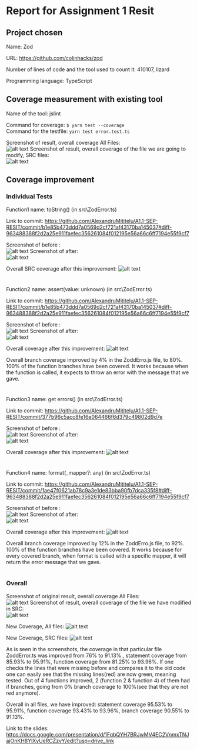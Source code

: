 # Report for Assignment 1 Resit

## Project chosen

Name: Zod

URL: https://github.com/colinhacks/zod

Number of lines of code and the tool used to count it: 410107, lizard

Programming language: TypeScript

## Coverage measurement with existing tool

Name of the tool: jslint

Command for coverage: `$ yarn test --coverage` \
Command for the testfile: `yarn test error.test.ts`

Screenshot of result, overall coverage All Files:<br/>
![alt text](Photos/OG_coverage.png)
Screenshot of result, overall coverage of the file we are going to modify, SRC files:<br/>
![alt text](Photos/OG_coverage2.png)


## Coverage improvement
### Individual Tests

Function1 name: toString() (in src\ZodError.ts)

Link to commit: https://github.com/AlexandruMititelu/A1.1-SEP-RESIT/commit/b1e85b473ddd7a0569d2cf721af43170ba145037#diff-963488388f2d2a25e911faefec356261084f012195e56a66c6ff7194e55f9cf7

Screenshot of before :<br/> 
![alt text](Photos/toString_before.png)
Screenshot of after:<br/> 
![alt text](Photos/toString_after.png)

Overall SRC coverage after this improvement:
![alt text](Photos/overall_after_toString.png)

#
Function2 name: assert(value: unknown) (in src\ZodError.ts)

Link to commit: https://github.com/AlexandruMititelu/A1.1-SEP-RESIT/commit/b1e85b473ddd7a0569d2cf721af43170ba145037#diff-963488388f2d2a25e911faefec356261084f012195e56a66c6ff7194e55f9cf7

Screenshot of before :<br/> 
![alt text](Photos/assert_before.png)
Screenshot of after:<br/> 
![alt text](Photos/assert_after.png)

Overall coverage after this improvement:
![alt text](Photos/overall_after_assert.png)

Overall branch coverage improved by 4% in the ZoddErro.js file, to 80%. 100% of the function branches have been covered. It works because when the function is called, it expects to throw an error with the message that we gave.

#
Function3 name: get errors() (in src\ZodError.ts)

Link to commit: https://github.com/AlexandruMititelu/A1.1-SEP-RESIT/commit/377b96c5acc8fe16e064466f6d379c49802d9d7e

Screenshot of before :<br/> 
![alt text](Photos/get_errors_before.png)
Screenshot of after:<br/> 
![alt text](Photos/get_errors_after.png)

Overall coverage after this improvement:
![alt text](Photos/overall_after_get_errors.png)

#
Function4 name:  format(_mapper?: any) (in src\ZodError.ts)

Link to commit: https://github.com/AlexandruMititelu/A1.1-SEP-RESIT/commit/1ae47f0621ab78c9a3e1de83bba90fb7dca335f8#diff-963488388f2d2a25e911faefec356261084f012195e56a66c6ff7194e55f9cf7

Screenshot of before :<br/> 
![alt text](Photos/mapper_before.png)
Screenshot of after:<br/> 
![alt text](Photos/mapper_after.png)

Overall coverage after this improvement:
![alt text](Photos/SRC_Coverage_Final.png)

Overall branch coverage improved by 12% in the ZoddErro.js file, to 92%. 100% of the function branches have been covered. It works because for every covered branch, when format is called with a specific mapper, it will return the error message that we gave.
#
### Overall

Screenshot of original result, overall coverage All Files:<br/>
![alt text](Photos/OG_coverage.png)
Screenshot of result, overall coverage of the file we have modified in SRC:<br/>
![alt text](Photos/OG_coverage2.png)


New Coverage, All files:
![alt text](Photos/SRC_Coverage_Final.png)

New Coverage, SRC files:
![alt text](Photos/SRC_Coverage_Final.png)



As is seen in the screenshots, the coverage in that particular file ZoddError.ts was improved from 76% to 91.13%., statement coverage from 85.93% to 95.91%, function coverage from 81.25% to 93.96%. If one checks the lines that were missing before and compares it to the old code one can easily see that the missing lines(red) are now green, meaning tested. Out of 4 functions improved, 2 (function 2 & function 4) of them had if branches, going from 0%  branch coverage to 100%(see that they are not red anymore). 

Overall in all files, we have improved: statement coverage 95.53% to 95.91%, function coverage 93.43% to 93.96%, branch coverage 90.55% to 91.13%.


Link to the slides:
https://docs.google.com/presentation/d/1FqbQYH7BRJwMV4EC2VnmxTNJajOnKH8YlXyUeRCZzvY/edit?usp=drive_link
